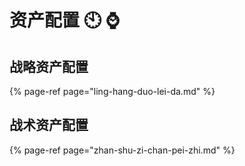 # 资产配置 🕙 ⌚️

## 战略资产配置

{% page-ref page="ling-hang-duo-lei-da.md" %}

## 战术资产配置

{% page-ref page="zhan-shu-zi-chan-pei-zhi.md" %}

